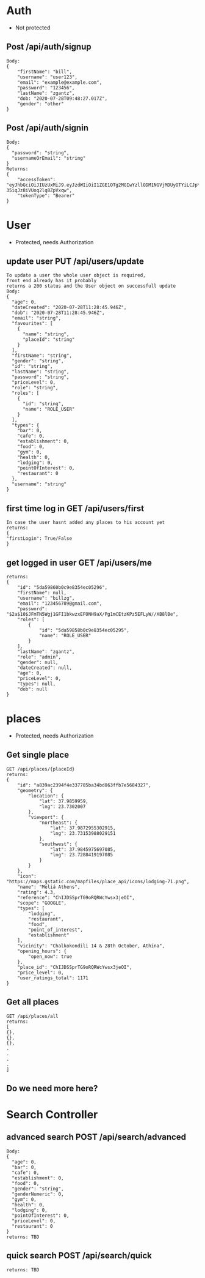 # Auth 
* Not protected
## Post /api/auth/signup
    Body:
    {
        "firstName": "bill",
        "username": "user123",
        "email": "example@example.com",
        "password": "123456",
        "lastName": "zgantz",
        "dob: "2020-07-28T09:48:27.017Z",
        "gender": "other" 
    }
    
 ## Post /api/auth/signin 
    Body: 
    {
      "password": "string",
      "usernameOrEmail": "string"
    }
    Returns: 
    {
        "accessToken": "eyJhbGciOiJIUzUxMiJ9.eyJzdWIiOiI1ZGE1OTg2MGIwYzllODM1NGVjMDUyOTYiLCJpYXQiOjE1OTU5Mjk5NTEsImV4cCI6MTU5NjUzNDc1MSwicm9sZSI6ImFkbWluIiwidXNlcklkIjoiNWRhNTk4NjBiMGM5ZTgzNTRlYzA1Mjk2In0.cm_Qy6PCWy9gMn8nnUId1efZq2_aQCindtvkpQwEwDpMVH2pxuxMokqszlWpCP2-35iqJz8iVUoq2lq8ZpVxqw",
        "tokenType": "Bearer"
    }
    
 # User 
 * Protected, needs Authorization
 
 ## update user PUT /api/users/update
    To update a user the whole user object is required, 
    front end already has it probably
    returns a 200 status and the User object on successfull update
    Body:
    {
      "age": 0,
      "dateCreated": "2020-07-28T11:28:45.946Z",
      "dob": "2020-07-28T11:28:45.946Z",
      "email": "string",
      "favourites": [
        {
          "name": "string",
          "placeId": "string"
        }
      ],
      "firstName": "string",
      "gender": "string",
      "id": "string",
      "lastName": "string",
      "password": "string",
      "priceLevel": 0,
      "role": "string",
      "roles": [
        {
          "id": "string",
          "name": "ROLE_USER"
        }
      ],
      "types": {
        "bar": 0,
        "cafe": 0,
        "establishment": 0,
        "food": 0,
        "gym": 0,
        "health": 0,
        "lodging": 0,
        "pointOfInterest": 0,
        "restaurant": 0
      },
      "username": "string"
    }
 
## first time log in GET /api/users/first
    In case the user hasnt added any places to his account yet
    returns: 
    {
    "firstLogin": True/False
    }

## get logged in user GET /api/users/me
    returns: 
    {
        "id": "5da59860b0c9e8354ec05296",
        "firstName": null,
        "username": "billzg",
        "email": "123456789@gmail.com",
        "password": "$2a$10$JFmTN5Wgj1GFI1bkwzxEFONH9aX/Pg1mCEtzKPz5EFLyW//XB8lBe",
        "roles": [
            {
                "id": "5da59858b0c9e8354ec05295",
                "name": "ROLE_USER"
            }
        ],
        "lastName": "zgantz",
        "role": "admin",
        "gender": null,
        "dateCreated": null,
        "age": 0,
        "priceLevel": 0,
        "types": null,
        "dob": null
    }
    
# places

* Protected, needs Authorization

## Get single place
    GET /api/places/{placeId}
    returns: 
    {
        "id": "a839ac2394f4e337785ba34bd863ffb7e5684327",
        "geometry": {
            "location": {
                "lat": 37.9859959,
                "lng": 23.7302007
            },
            "viewport": {
                "northeast": {
                    "lat": 37.9872955302915,
                    "lng": 23.73153988029151
                },
                "southwest": {
                    "lat": 37.9845975697085,
                    "lng": 23.7288419197085
                }
            }
        },
        "icon": "https://maps.gstatic.com/mapfiles/place_api/icons/lodging-71.png",
        "name": "Meliá Athens",
        "rating": 4.3,
        "reference": "ChIJDSSprTG9oRQRWcYwsx3jeOI",
        "scope": "GOOGLE",
        "types": [
            "lodging",
            "restaurant",
            "food",
            "point_of_interest",
            "establishment"
        ],
        "vicinity": "Chalkokondili 14 & 28th October, Athina",
        "opening_hours": {
            "open_now": true
        },
        "place_id": "ChIJDSSprTG9oRQRWcYwsx3jeOI",
        "price_level": 0,
        "user_ratings_total": 1171
    }
    

## Get all places
    GET /api/places/all
    returns:
    [
    {},
    {},
    {},
    .
    .
    .
    .
    ]
## Do we need more here?


# Search Controller

## advanced search POST /api/search/advanced
    Body:
    {
      "age": 0,
      "bar": 0,
      "cafe": 0,
      "establishment": 0,
      "food": 0,
      "gender": "string",
      "genderNumeric": 0,
      "gym": 0,
      "health": 0,
      "lodging": 0,
      "pointOfInterest": 0,
      "priceLevel": 0,
      "restaurant": 0
    }
    returns: TBD

## quick search POST /api/search/quick
    returns: TBD